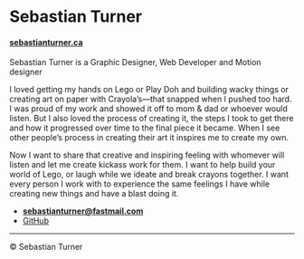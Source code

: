 # Sebastian Turner

#### [sebastianturner.ca](http://sebastianturner.ca/)

Sebastian Turner is a Graphic Designer, Web Developer and Motion designer

I loved getting my hands on Lego or Play Doh and building wacky things or creating art on paper with Crayola’s—that snapped when I pushed too hard. I was proud of my work and showed it off to mom & dad or whoever would listen. But I also loved the process of creating it, the steps I took to get there and how it progressed over time to the final piece it became. When I see other people’s process in creating their art it inspires me to create my own.

Now I want to share that creative and inspiring feeling with whomever will listen and let me create kickass work for them. I want to help build your world of Lego, or laugh while we ideate and break crayons together. I want every person I work with to experience the same feelings I have while creating new things and have a blast doing it.

- **[sebastianturner@fastmail.com](mailto:sebastianturner@fastmail.com)**
- [GitHub](https://github.com/Sebby-T)

---

© Sebastian Turner
